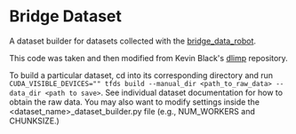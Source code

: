# Bridge Dataset

A dataset builder for datasets collected with the [bridge_data_robot](https://github.com/rail-berkeley/bridge_data_robot).

This code was taken and then modified from Kevin Black's [dlimp](https://github.com/kvablack/dlimp/blob/main/rlds_converters/bridge_dataset/bridge_dataset_dataset_builder.py) repository.

To build a particular dataset, cd into its corresponding directory and run `CUDA_VISIBLE_DEVICES="" tfds build --manual_dir <path_to_raw_data> --data_dir <path to save>`. See individual dataset documentation for how to obtain the raw data. You may also want to modify settings inside the <dataset_name>_dataset_builder.py file (e.g., NUM_WORKERS and CHUNKSIZE.)
